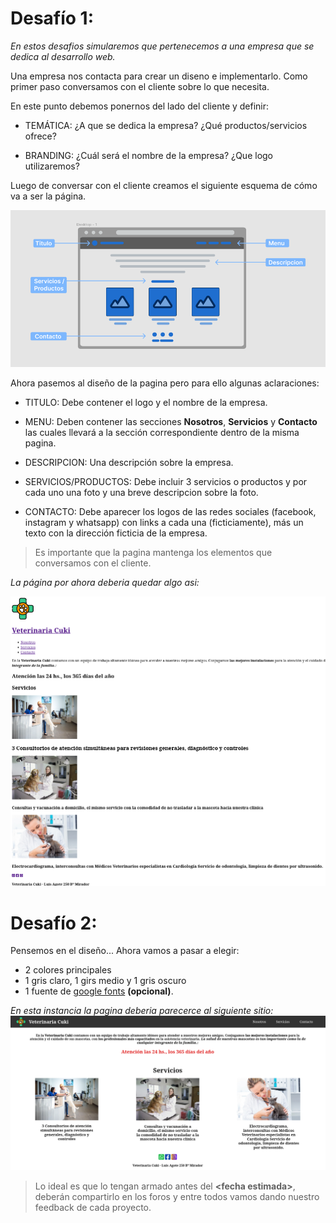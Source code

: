 # Desafío 1:
*En estos desafios simularemos que pertenecemos a una empresa que se dedica al desarrollo web.*

Una empresa nos contacta para crear un diseno e implementarlo.
Como primer paso conversamos con el cliente sobre lo que necesita.

En este punto debemos ponernos del lado del cliente y definir:

* TEMÁTICA: 
 ¿A que se dedica la empresa? ¿Qué productos/servicios ofrece?

* BRANDING:
¿Cuál será el nombre de la empresa? ¿Que logo utilizaremos? 


Luego de conversar con el cliente creamos el siguiente esquema de cómo va a ser la página.

![](./img-readme/wirefame.png)



Ahora pasemos al diseño de la pagina pero para ello algunas aclaraciones:

* TITULO:
    Debe contener el logo y el nombre de la empresa.

* MENU:
Deben contener las secciones **Nosotros**, **Servicios** y **Contacto** las cuales llevará a la sección correspondiente dentro de la misma pagina. 

* DESCRIPCION:
Una descripción sobre la empresa.

*  SERVICIOS/PRODUCTOS:
Debe incluir 3 servicios o productos y por cada uno una foto y una breve descripcion sobre la foto.

* CONTACTO: Debe aparecer los logos de las redes sociales (facebook, instagram y
whatsapp) con links a cada una (ficticiamente), más un texto con la dirección ficticia de la empresa.

> Es importante que la pagina mantenga los elementos que conversamos con el cliente.

*La página por ahora deberia quedar algo asi:*

![imgagen de como debe quedar el primer desafio](./img-readme/01_html.png)



# Desafío 2:

Pensemos en el diseño...
Ahora vamos a pasar a elegir:
* 2 colores principales
* 1 gris claro, 1 girs medio y 1 gris oscuro
* 1 fuente de [google fonts](https://fonts.google.com/) **(opcional)**.

*En esta instancia la pagina deberia parecerce al siguiente sitio:*
 ![imgagen de como debe quedar el segundo desafio](./img-readme/02_css.png)

> Lo ideal es que lo tengan armado antes del **\<fecha estimada\>**, deberán compartirlo en los foros y entre todos vamos
dando nuestro feedback de cada proyecto.

